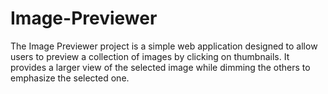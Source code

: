 # Image-Previewer
The Image Previewer project is a simple web application designed to allow users to preview a collection of images by clicking on thumbnails. It provides a larger view of the selected image while dimming the others to emphasize the selected one.
